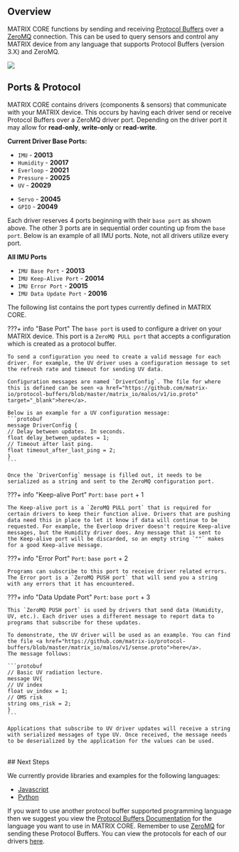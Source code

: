 ## Overview
MATRIX CORE functions by sending and receiving <a href="https://developers.google.com/protocol-buffers/" target="_blank">Protocol Buffers</a> over a <a href="http://zeromq.org/" target="_blank">ZeroMQ</a> connection. This can be used to query sensors and control any MATRIX device from any language that supports Protocol Buffers (version 3.X) and ZeroMQ.

![](/matrix-core/img/core-flow.jpg)

## Ports & Protocol
MATRIX CORE contains drivers (components & sensors) that communicate with your MATRIX device. This occurs by having each driver send or receive Protocol Buffers over a ZeroMQ driver port. Depending on the driver port it may allow for **read-only**, **write-only** or **read-write**.

**Current Driver Base Ports:**

* `IMU` - **20013**
* `Humidity` - **20017**
* `Everloop` - **20021**
* `Pressure` - **20025**
* `UV` - **20029**
<!-- * `ZigbeeBulb` - **40001** -->
<!-- * `MicArray_Alsa` - **20037** -->
* `Servo` - **20045**
* `GPIO` - **20049**
<!-- * `Wakeword` - **60001** -->

Each driver reserves 4 ports beginning with their `base port` as shown above. The other 3 ports are in sequential order counting up from the `base port`. Below is an example of all IMU ports. Note, not all drivers utilize every port.

**All IMU Ports**

* `IMU Base Port` - **20013**
* `IMU Keep-Alive Port` - **20014**
* `IMU Error Port` - **20015**
* `IMU Data Update Port` - **20016**

The following list contains the port types currently defined in MATRIX CORE.
<!-- BASE PORT -->
???+ info "Base Port"
    The `base port` is used to configure a driver on your MATRIX device. This port is a `ZeroMQ PULL port` that accepts a configuration which is created as a protocol buffer.

    To send a configuration you need to create a valid message for each driver. For example, the UV driver uses a configuration message to set the refresh rate and timeout for sending UV data.

    Configuration messages are named `DriverConfig`. The file for where this is defined can be seen <a href="https://github.com/matrix-io/protocol-buffers/blob/master/matrix_io/malos/v1/io.proto" target="_blank">here</a>.

    Below is an example for a UV configuration message:
    ```protobuf
    message DriverConfig {
    // Delay between updates. In seconds.
    float delay_between_updates = 1;
    // Timeout after last ping.
    float timeout_after_last_ping = 2;
    }
    ```

    Once the `DriverConfig` message is filled out, it needs to be serialized as a string and sent to the ZeroMQ configuration port.


<!-- KEEP-ALIVE PORT -->
???+ info "Keep-alive Port"
    `Port`: `base port` + 1

    The Keep-alive port is a `ZeroMQ PULL port` that is required for certain drivers to keep their function alive. Drivers that are pushing data need this in place to let it know if data will continue to be requested. For example, the Everloop driver doesn't require Keep-alive messages, but the Humidity driver does. Any message that is sent to the Keep-alive port will be discarded, so an empty string `""` makes for a good Keep-alive message.

<!-- ERROR PORT -->
???+ info "Error Port"
    `Port`: `base port` + 2

    Programs can subscribe to this port to receive driver related errors. The Error port is a `ZeroMQ PUSH port` that will send you a string with any errors that it has encountered.

<!-- DATA UPDATE PORT -->
???+ info "Data Update Port"
    `Port`: `base port` + 3

    This `ZeroMQ PUSH port` is used by drivers that send data (Humidity, UV, etc.). Each driver uses a different message to report data to programs that subscribe for these updates.

    To demonstrate, the UV driver will be used as an example. You can find the file <a href="https://github.com/matrix-io/protocol-buffers/blob/master/matrix_io/malos/v1/sense.proto">here</a>.
    The message follows:

    ```protobuf
    // Basic UV radiation lecture.
    message UV{
    // UV index
    float uv_index = 1;
    // OMS risk
    string oms_risk = 2;
    }
    ```

    Applications that subscribe to UV driver updates will receive a string with serialized messages of type UV. Once received, the message needs to be deserialized by the application for the values can be used.

<br/>
## Next Steps

We currently provide libraries and examples for the following languages:

* [Javascript](javascript-installation.md)
* [Python](python-installation)

If you want to use another protocol buffer supported programming language then we suggest you view the <a href="https://developers.google.com/protocol-buffers/" target="_blank">Protocol Buffers Documentation</a> for the language you want to use in MATRIX CORE. Remember to use <a href="http://zeromq.org/" target="_blank">ZeroMQ</a> for sending these Protocol Buffers. You can view the protocols for each of our drivers [here](./../protocols).